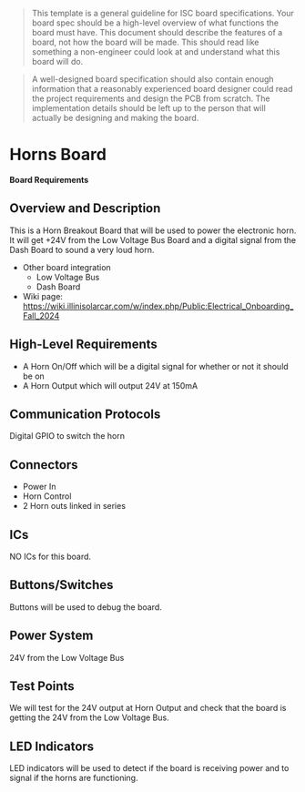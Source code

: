 > This template is a general guideline for ISC board specifications. Your board spec should be a high-level overview of what functions the board must have. This document should describe the features of a board, not how the board will be made. This should read like something a non-engineer could look at and understand what this board will do.

> A well-designed board specification should also contain enough information that a reasonably experienced board designer could read the project requirements and design the PCB from scratch. The implementation details should be left up to the person that will actually be designing and making the board.


# Horns Board
**Board Requirements**


## Overview and Description
This is a Horn Breakout Board that will be used to power the electronic horn. It will get +24V from the Low Voltage Bus Board and a digital signal from the Dash Board to sound a very loud horn. 
- Other board integration
	- Low Voltage Bus
	- Dash Board
- Wiki page: https://wiki.illinisolarcar.com/w/index.php/Public:Electrical_Onboarding_Fall_2024

## High-Level Requirements
- A Horn On/Off which will be a digital signal for whether or not it should be on
- A Horn Output which will output 24V at 150mA

## Communication Protocols
Digital GPIO to switch the horn

## Connectors
- Power In
- Horn Control
- 2 Horn outs linked in series

## ICs
NO ICs for this board.

## Buttons/Switches
Buttons will be used to debug the board.

## Power System
24V from the Low Voltage Bus

## Test Points
We will test for the 24V output at Horn Output and check that the board is getting the 24V from the Low Voltage Bus.

## LED Indicators
LED indicators will be used to detect if the board is receiving power and to signal if the horns are functioning.
